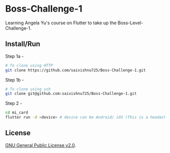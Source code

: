 # Boss-Challenge-1

Learning Angela Yu's course on Flutter to take up the Boss-Level-Challenge-1.

## Install/Run

Step 1a -

```bash
# To clone using HTTP
git clone https://github.com/saivishnu725/Boss-Challenge-1.git
```

Step 1b -

```bash
# To clone using ssh
git clone git@github.com:saivishnu725/Boss-Challenge-1.git
```

Step 2 -

```bash
cd mi_card
flutter run -d <device> # device can be Android/ iOS (This is a headache)/ Chrome/ Desktop (Linux,Windows 10, Mac OS)
```

## License

[GNU General Public License v2.0](https://choosealicense.com/licenses/gpl-2.0/).
